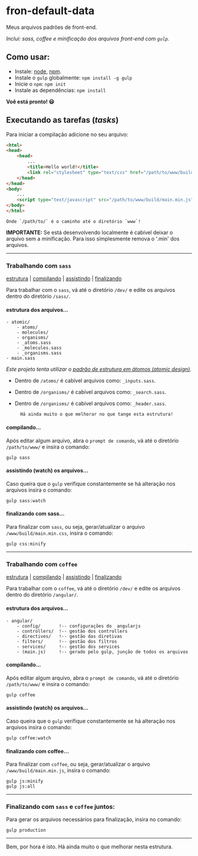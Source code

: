 # fron-default-data

Meus arquivos padrões de front-end.

_Inclui: sass, coffee e minificação dos arquivos front-end com `gulp`._

## Como usar:

- Instale: [node](https://www.google.com.br/url?sa=t&rct=j&q=&esrc=s&source=web&cd=1&cad=rja&uact=8&ved=0ahUKEwjwptnV-sfVAhVBTCYKHa2XAUYQFggnMAA&url=https%3A%2F%2Fnodejs.org%2Fen%2Fdownload%2F&usg=AFQjCNHZzjan4fCboPz6gh54VvJCUBVGEA), [npm](https://www.google.com.br/url?sa=t&rct=j&q=&esrc=s&source=web&cd=2&cad=rja&uact=8&ved=0ahUKEwjcvOjl-sfVAhVD4yYKHYXlB1QQFgguMAE&url=https%3A%2F%2Fdocs.npmjs.com%2Fcli%2Finstall&usg=AFQjCNFgC6Gf9Hhd0naw0MVA6uwOa4z12Q).
- Instale o `gulp` globalmente: `npm install -g gulp`
- Inicie o `npm`: `npm init`
- Instale as dependências: `npm install`

**Voê está pronto! :smiley:**

## Executando as tarefas (_tasks_)

Para iniciar a compilação adicione no seu arquivo:

````html
<html>
<head>
    <head>
        ...
        <title>Hello world!</title>
        <link rel="stylesheet" type="text/css" href="/path/to/www/build/main.min.css">
    </head>
</head>
<body>
    ...
    <script type="text/javascript" src="/path/to/www/build/main.min.js"></script>
</body>
</html>
````

    Onde `/path/to/` é o caminho até o diretório `www`!

**IMPORTANTE:** Se está desenvolvendo localmente é cabível deixar o arquivo sem a minificação. Para isso simplesmente remova o '.min' dos arquivos.

---

### Trabalhando com `sass`

[estrutura](#estrutura-sass) | [compilando](#compilando-sass) | [assistindo](#assistindo-sass) | [finalizando](#finalizando-sass)

Para trabalhar com o `sass`, vá até o diretório `/dev/` e edite os arquivos dentro do diretório `/sass/`.

#### estrutura dos arquivos...

<a name="estrutura-sass"></a>

````
- atomic/
    - atoms/
    - molecules/
    - organisms/
    - _atoms.sass
    - _molecules.sass
    - _organisms.sass
- main.sass
````

_Este projeto tenta utilizar o [padrão de estrutura em átomos (atomic design)](http://bradfrost.com/blog/post/atomic-web-design/)._

- Dentro de `/atoms/` é cabível arquivos como: `_inputs.sass`.
- Dentro de `/organisms/` é cabível arquivos como: `_search.sass`.
- Dentro de `/organisms/` é cabível arquivos como: `_header.sass`.

        Há ainda muito o que melhorar no que tange esta estrutura!

#### compilando...

<a name="compilando-sass"></a>

Após editar algum arquivo, abra o `prompt de comando`, vá até o diretório `/path/to/www/` e insira o comando:

    gulp sass

#### assistindo (watch) os arquivos...

<a name="assistindo-sass"></a>

Caso queira que o `gulp` verifique constantemente se há alteração nos arquivos insira o comando:

    gulp sass:watch

#### finalizando com sass...

<a name="finalizando-sass"></a>

Para finalizar com `sass`, ou seja, gerar/atualizar o arquivo `/www/build/main.min.css`, insira o comando:

    gulp css:minify

---

### Trabalhando com `coffee`

[estrutura](#estrutura-coffee) | [compilando](#compilando-coffee) | [assistindo](#assistindo-coffee) | [finalizando](#finalizando-coffee)

Para trabalhar com o `coffee`, vá até o diretório `/dev/` e edite os arquivos dentro do diretório `/angular/`.

#### estrutura dos arquivos...

<a name="estrutura-coffee"></a>

````
- angular/
    - config/       !-- configurações do  angularjs
    - controllers/  !-- gestão dos controllers
    - directives/   !-- gestão das diretivas
    - filters/      !-- gestão dos filtros
    - services/     !-- gestão dos services
    - (main.js)     !-- gerado pelo gulp, junção de todos os arquivos
````

#### compilando...

<a name="compilando-coffee"></a>

Após editar algum arquivo, abra o `prompt de comando`, vá até o diretório `/path/to/www/` e insira o comando:

    gulp coffee

#### assistindo (watch) os arquivos...

<a name="assistindo-coffee"></a>

Caso queira que o `gulp` verifique constantemente se há alteração nos arquivos insira o comando:

    gulp coffee:watch

#### finalizando com coffee...

<a name="finalizando-coffee"></a>

Para finalizar com `coffee`, ou seja, gerar/atualizar o arquivo `/www/build/main.min.js`, insira o comando:

    gulp js:minify
    gulp js:all

---

### Finalizando com `sass` e `coffee` juntos:

Para gerar os arquivos necessários para finalização, insira no comando:

    gulp production

---

Bem, por hora é isto. Há ainda muito o que melhorar nesta estrutura.
